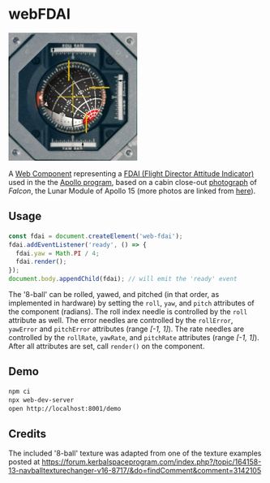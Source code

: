 # webFDAI

![webFDAI screenshot](demo/webFDAI.jpg)

A [Web Component](https://developer.mozilla.org/en-US/docs/Web/Web_Components) representing a [FDAI
(Flight Director Attitude Indicator)](https://history.nasa.gov/afj/ap16fj/01popup_fdai.html) used in
the the [Apollo program](https://en.wikipedia.org/wiki/Apollo_program), based on a cabin close-out
[photograph](https://www.hq.nasa.gov/alsj/a15/lm10-co1.jpg) of *Falcon*, the Lunar Module of Apollo
15 (more photos are linked from [here](https://www.hq.nasa.gov/alsj/a15/a15LMCloseOutPhotos.html)).

## Usage

```javascript
const fdai = document.createElement('web-fdai');
fdai.addEventListener('ready', () => {
  fdai.yaw = Math.PI / 4;
  fdai.render();
});
document.body.appendChild(fdai); // will emit the 'ready' event
```

The '8-ball' can be rolled, yawed, and pitched (in that order, as implemented in hardware) by
setting the `roll`, `yaw`, and `pitch` attributes of the component (radians). The roll index needle
is controlled by the `roll` attribute as well. The error needles are controlled by the `rollError`,
`yawError` and `pitchError` attributes (range *[-1, 1]*). The rate needles are controlled by the
`rollRate`, `yawRate`, and `pitchRate` attributes (range *[-1, 1]*). After all attributes are set,
call `render()` on the component.

## Demo

```sh
npm ci
npx web-dev-server
open http://localhost:8001/demo
```

## Credits

The included '8-ball' texture was adapted from one of the texture examples posted at https://forum.kerbalspaceprogram.com/index.php?/topic/164158-13-navballtexturechanger-v16-8717/&do=findComment&comment=3142105

